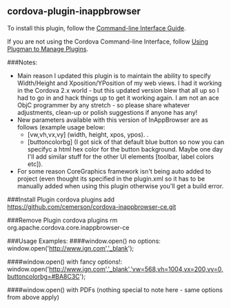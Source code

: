 cordova-plugin-inappbrowser
-----------------------------
To install this plugin, follow the [Command-line Interface Guide](http://cordova.apache.org/docs/en/edge/guide_cli_index.md.html#The%20Command-line%20Interface).

If you are not using the Cordova Command-line Interface, follow [Using Plugman to Manage Plugins](http://cordova.apache.org/docs/en/edge/guide_plugin_ref_plugman.md.html).

###Notes:
- Main reason I updated this plugin is to maintain the ability to specify Width/Height and Xposition/YPosition of my web views. I had it working in the Cordova 2.x world - but this updated version blew that all up so I had to go in and hack things up to get it working again. I am not an ace ObjC programmer by any stretch - so please share whatever adjustments, clean-up or polish suggestions if anyone has any!
- New parameters available with this version of InAppBrowser are as follows (example usage below:
    - [vw,vh,vx,vy] (width, height, xpos, ypos). .
    - [buttoncolorbg] (I got sick of that default blue button so now you can specifyc a html hex color for the button background. Maybe one day I'll add similar stuff for the other UI elements [toolbar, label colors etc]).
- For some reason CoreGraphics framework isn't being auto added to project (even thought its specified in the plugin.xml so it has to be manually added when using this plugin otherwise you'll get a build error.

###Install Plugin
cordova plugins add https://github.com/cemerson/cordova-inappbrowser-ce.git

###Remove Plugin
cordova plugins rm org.apache.cordova.core.inappbrowser-ce

###Usage Examples:
####window.open() no options:
    window.open('http://www.ign.com','_blank');

####window.open() with fancy options!:
    window.open('http://www.ign.com','_blank','vw=568,vh=1004,vx=200,vy=0,buttoncolorbg=#BA8C3C');

####window.open() with PDFs
    (nothing special to note here - same options from above apply)
